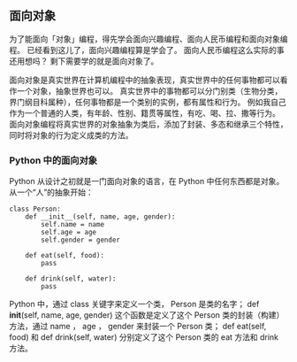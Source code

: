 ## 面向对象 ##
为了能面向「对象」编程，得先学会面向兴趣编程、面向人民币编程和面向对象编程。
已经看到这儿了，面向兴趣编程算是学会了。
面向人民币编程这么实际的事还用想吗？
剩下需要学的就是面向对象了。

面向对象是真实世界在计算机编程中的抽象表现，真实世界中的任何事物都可以看作一个对象，抽象世界也可以。
真实世界中的事物都可以分门别类（生物分类，界门纲目科属种），任何事物都是一个类别的实例，都有属性和行为。
例如我自己作为一个普通的人类，有年龄、性别、籍贯等属性，有吃、喝、拉、撒等行为。
面向对象编程将真实世界的对象抽象为类后，添加了封装、多态和继承三个特性，同时将对象的行为定义成类的方法。

### Python 中的面向对象 ###
Python 从设计之初就是一门面向对象的语言，在 Python 中任何东西都是对象。从一个“人”的抽象开始：
```
class Person:
	def __init__(self, name, age, gender):
		self.name = name
		self.age = age
		self.gender = gender
	
	def eat(self, food):
		pass
	
	def drink(self, water):
		pass
````

Python 中，通过 class 关键字来定义一个类， Person 是类的名字；
def __init__(self, name, age, gender) 这个函数是定义了这个 Person 类的封装（构建）方法，通过 name ， age ， gender 来封装一个 Person 类；
def eat(self, food) 和 def drink(self, water) 分别定义了这个 Person 类的 eat 方法和 drink 方法。
